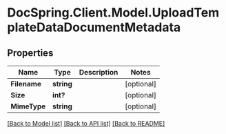 # DocSpring.Client.Model.UploadTemplateDataDocumentMetadata
## Properties

Name | Type | Description | Notes
------------ | ------------- | ------------- | -------------
**Filename** | **string** |  | [optional] 
**Size** | **int?** |  | [optional] 
**MimeType** | **string** |  | [optional] 

[[Back to Model list]](../README.md#documentation-for-models) [[Back to API list]](../README.md#documentation-for-api-endpoints) [[Back to README]](../README.md)

